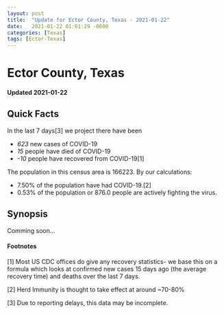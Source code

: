 ```yaml
---
layout: post
title:  "Update for Ector County, Texas - 2021-01-22"
date:   2021-01-22 01:01:29 -0600
categories: [Texas]
tags: [Ector-Texas]
---
```


# Ector County, Texas
#### Updated 2021-01-22

## Quick Facts

In the last 7 days[3] we project there have been
- *623* new cases of COVID-19
- *15* people have died of COVID-19
- *-10* people have recovered from COVID-19[1]

The population in this census area is 166223. By our calculations:
- 7.50% of the population have had COVID-19.[2]
- 0.53% of the population or 876.0 people are actively fighting the virus.

## Synopsis

Comming soon...


#### Footnotes

[1] Most US CDC offices do give any recovery statistics- we base this on a formula which looks at confirmed new cases
15 days ago (the average recovery time) and deaths over the last 7 days.

[2] Herd Immunity is thought to take effect at around ~70-80%

[3] Due to reporting delays, this data may be incomplete.
 
    